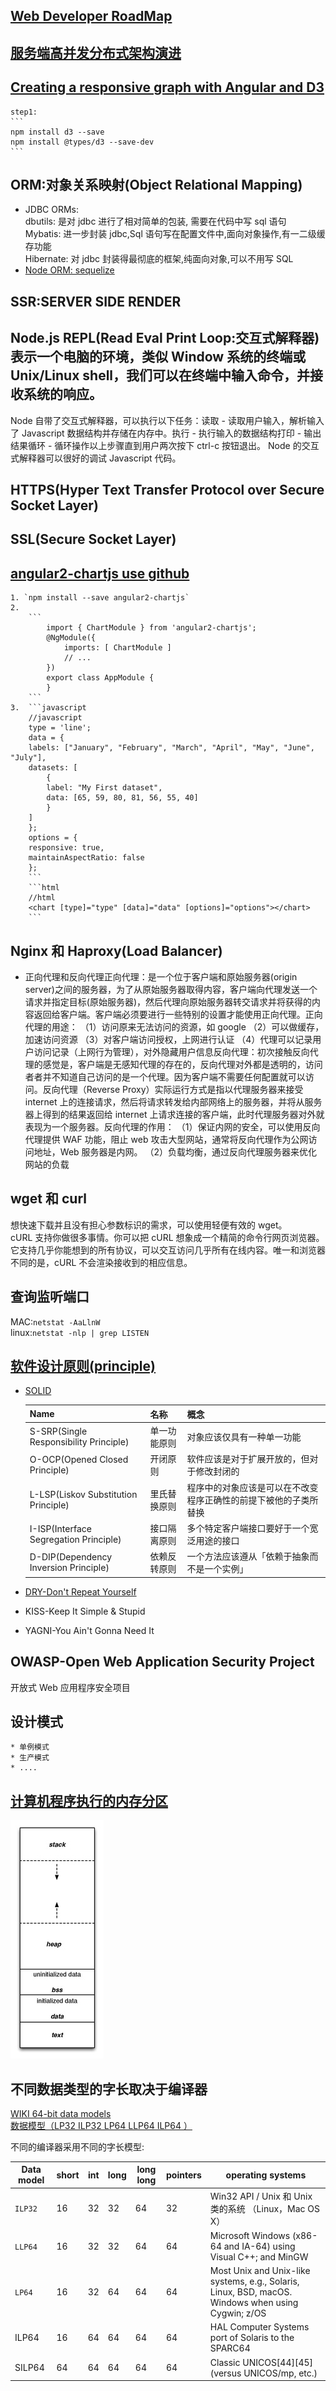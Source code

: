 ## [Web Developer RoadMap](https://github.com/kamranahmedse/developer-roadmap)

## [服务端高并发分布式架构演进](https://segmentfault.com/a/1190000018626163)

## [Creating a responsive graph with Angular and D3](https://medium.com/@jeanphilippelemieux/creating-a-responsive-graph-with-angular-and-d3-b45bb8065588)

    step1:
    ```
    npm install d3 --save
    npm install @types/d3 --save-dev
    ```

## ORM:对象关系映射(Object Relational Mapping)

- JDBC ORMs:  
   dbutils: 是对 jdbc 进行了相对简单的包装, 需要在代码中写 sql 语句  
   Mybatis: 进一步封装 jdbc,Sql 语句写在配置文件中,面向对象操作,有一二级缓存功能  
   Hibernate: 对 jdbc 封装得最彻底的框架,纯面向对象,可以不用写 SQL
- [Node ORM: sequelize ](https://www.cnblogs.com/y-yxh/p/6005729.html)

## SSR:SERVER SIDE RENDER

## Node.js REPL(Read Eval Print Loop:交互式解释器) 表示一个电脑的环境，类似 Window 系统的终端或 Unix/Linux shell，我们可以在终端中输入命令，并接收系统的响应。

Node 自带了交互式解释器，可以执行以下任务：读取 - 读取用户输入，解析输入了 Javascript 数据结构并存储在内存中。执行 - 执行输入的数据结构打印 - 输出结果循环 - 循环操作以上步骤直到用户两次按下 ctrl-c 按钮退出。 Node 的交互式解释器可以很好的调试 Javascript 代码。

## HTTPS(Hyper Text Transfer Protocol over Secure Socket Layer)

## SSL(Secure Socket Layer)

## [angular2-chartjs use github](https://github.com/emn178/angular2-chartjs)

    1. `npm install --save angular2-chartjs`
    2.
        ```
            import { ChartModule } from 'angular2-chartjs';
            @NgModule({
                imports: [ ChartModule ]
                // ...
            })
            export class AppModule {
            }
        ```
    3.  ```javascript
        //javascript
        type = 'line';
        data = {
        labels: ["January", "February", "March", "April", "May", "June", "July"],
        datasets: [
            {
            label: "My First dataset",
            data: [65, 59, 80, 81, 56, 55, 40]
            }
        ]
        };
        options = {
        responsive: true,
        maintainAspectRatio: false
        };
        ```
        ```html
        //html
        <chart [type]="type" [data]="data" [options]="options"></chart>
        ```

## Nginx 和 Haproxy(Load Balancer)

- 正向代理和反向代理正向代理：是一个位于客户端和原始服务器(origin server)之间的服务器，为了从原始服务器取得内容，客户端向代理发送一个请求并指定目标(原始服务器)，然后代理向原始服务器转交请求并将获得的内容返回给客户端。客户端必须要进行一些特别的设置才能使用正向代理。正向代理的用途： （1）访问原来无法访问的资源，如 google （2）可以做缓存，加速访问资源 （3）对客户端访问授权，上网进行认证 （4）代理可以记录用户访问记录（上网行为管理），对外隐藏用户信息反向代理：初次接触反向代理的感觉是，客户端是无感知代理的存在的，反向代理对外都是透明的，访问者者并不知道自己访问的是一个代理。因为客户端不需要任何配置就可以访问。反向代理（Reverse Proxy）实际运行方式是指以代理服务器来接受 internet 上的连接请求，然后将请求转发给内部网络上的服务器，并将从服务器上得到的结果返回给 internet 上请求连接的客户端，此时代理服务器对外就表现为一个服务器。反向代理的作用： （1）保证内网的安全，可以使用反向代理提供 WAF 功能，阻止 web 攻击大型网站，通常将反向代理作为公网访问地址，Web 服务器是内网。 （2）负载均衡，通过反向代理服务器来优化网站的负载

## wget 和 curl

想快速下载并且没有担心参数标识的需求，可以使用轻便有效的 wget。  
cURL 支持你做很多事情。你可以把 cURL 想象成一个精简的命令行网页浏览器。它支持几乎你能想到的所有协议，可以交互访问几乎所有在线内容。唯一和浏览器不同的是，cURL 不会渲染接收到的相应信息。

## 查询监听端口

MAC:`netstat -AaLlnW`  
linux:`netstat -nlp | grep LISTEN`

## [软件设计原则(principle)](https://github.com/kamranahmedse/developer-roadmap)

- [SOLID](https://learnku.com/articles/4160/solid-notes-on-object-oriented-design-and-programming-oodoop)

  | Name | 名称 | 概念 |
  | --- | --- | --- |
  | S-SRP(Single Responsibility Principle) | 单一功能原则 | 对象应该仅具有一种单一功能 |
  | O-OCP(Opened Closed Principle) | 开闭原则 | 软件应该是对于扩展开放的，但对于修改封闭的 |
  | L-LSP(Liskov Substitution Principle) | 里氏替换原则 | 程序中的对象应该是可以在不改变程序正确性的前提下被他的子类所替换 |
  | I-ISP(Interface Segregation Principle) | 接口隔离原则 | 多个特定客户端接口要好于一个宽泛用途的接口 |
  | D-DIP(Dependency Inversion Principle) | 依赖反转原则 | 一个方法应该遵从「依赖于抽象而不是一个实例」 |

- [DRY-Don't Repeat Yourself](https://blog.csdn.net/yuanlaijike/article/details/101565)
- KISS-Keep It Simple & Stupid
- YAGNI-You Ain't Gonna Need It

## OWASP-Open Web Application Security Project

开放式 Web 应用程序安全项目

## 设计模式

    * 单例模式
    * 生产模式
    * ....

## [计算机程序执行的内存分区](https://en.wikipedia.org/wiki/Data_segment)

![memory](./src/memory_layout.pdf.jpg)

## 不同数据类型的字长取决于编译器

[WIKI 64-bit data models](https://en.wikipedia.org/wiki/64-bit_computing#64-bit_data_models)  
[数据模型（LP32 ILP32 LP64 LLP64 ILP64 ）](https://www.cnblogs.com/lsgxeva/p/7614856.html)

不同的编译器采用不同的字长模型:

| Data model | short | int | long | long long | pointers | operating systems |
| --- | --- | --- | --- | --- | --- | --- |
| `ILP32` | 16 | 32 | 32 | 64 | 32 | Win32 API / Unix 和 Unix 类的系统 （Linux，Mac OS X） |
| `LLP64` | 16 | 32 | 32 | 64 | 64 | Microsoft Windows (x86-64 and IA-64) using Visual C++; and MinGW |
| `LP64` | 16 | 32 | 64 | 64 | 64 | Most Unix and Unix-like systems, e.g., Solaris, Linux, BSD, macOS. Windows when using Cygwin; z/OS |
| ILP64 | 16 | 64 | 64 | 64 | 64 | HAL Computer Systems port of Solaris to the SPARC64 |
| SILP64 | 64 | 64 | 64 | 64 | 64 | Classic UNICOS[44][45] (versus UNICOS/mp, etc.) |

<br/>

